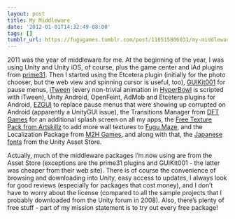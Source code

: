 ```yaml
---
layout: post
title: My Middleware
date: '2012-01-01T14:32:49-08:00'
tags: []
tumblr_url: https://fugugames.tumblr.com/post/110515806031/my-middleware
---
```

2011 was the year of middleware for me. At the beginning of the year, I was using Unity and Unity iOS, of course, plus the game center and iAd plugins from [prime31](http://prime31.com/). Then I started using the Etcetera plugin (initially for the photo chooser, but the web view and spinning cursor is useful, too), [GUIKit001](http://gameassets.net/) for pause menus, [iTween](http://pixelplacement.com/itween) (every non-trivial animation in [HyperBowl](http://hyperbowl3d.com/) is scripted with iTween), Unity Android, OpenFeint, AdMob and Etcetera plugins for Android, [EZGUI](http://anbsoft.com/) to replace pause menus that were showing up corrupted on Android (apparently a UnityGUI issue), the Transitions Manager from [DFT Games](http://dftgames.com/) for an additional splash screen on all my apps, the [Free Texture Pack from Artskillz](http://www.artskillz.net/devBlog/lang/en-us/2011/02/25/artskillz-is-on-unity-asset-store/) to add more wall textures to [Fugu Maze](http://itunes.apple.com/app/fugu-maze/id295808255), and the Localization Package from [M2H Games](http://m2h.nl/), and along with that, the [Japanese fonts](http://u3d.as/content/masashi-wada/selected-u3d-japanese-font/1A4) from the Unity Asset Store.

Actually, much of the middleware packages I’m now using are from the Asset Store (exceptions are the prime31 plugins and GUIKit001 - the latter was cheaper from their web site). There is of course the convenience of browsing and downloading into Unity, easy access to updates, I always look for good reviews (especially for packages that cost money), and I don’t have to worry about the license (compared to all the sample projects that I probably downloaded from the Unity forum in 2008). Also, there’s plenty of free stuff - part of my mission statement is to try out every free package!

